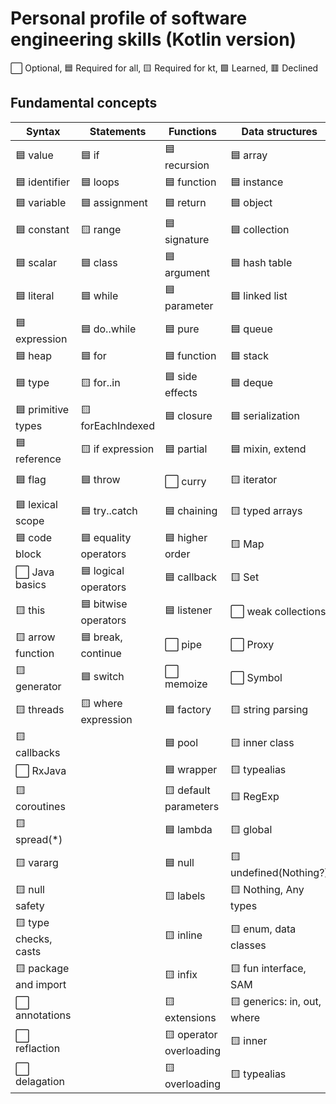 # Personal profile of software engineering skills (Kotlin version)

⬜ Optional, 🟦 Required for all, 🟨 Required for kt, 🟩 Learned, 🟥 Declined

## Fundamental concepts

| Syntax                | Statements            | Functions             | Data structures             | Process & style       |
|-----------------------|-----------------------|-----------------------|-----------------------------|-----------------------|
| 🟦 value              | 🟦 if                 | 🟦 recursion          | 🟦 array                   | 🟦 refactoring       |
| 🟦 identifier         | 🟦 loops              | 🟦 function           | 🟦 instance                | 🟦 code review       |
| 🟦 variable           | 🟦 assignment         | 🟦 return             | 🟦 object                  | 🟦 antipatterns      |
| 🟦 constant           | 🟨 range              | 🟦 signature          | 🟦 collection              | 🟦 paradigm          |
| 🟦 scalar             | 🟦 class              | 🟦 argument           | 🟦 hash table              | 🟦 algorithm         |
| 🟦 literal            | 🟦 while              | 🟦 parameter          | 🟦 linked list             | 🟦 magic numbers     |
| 🟦 expression         | 🟦 do..while          | 🟦 pure               | 🟦 queue                   | 🟦 hardcode          |
| 🟦 heap               | 🟦 for                | 🟦 function           | 🟦 stack                   | 🟦 complexity        |
| 🟦 type               | 🟨 for..in            | 🟦 side effects       | 🟦 deque                   | 🟦 decomposition     |
| 🟦 primitive types    | 🟨 forEachIndexed     | 🟦 closure            | 🟦 serialization           | ⬜️ spaghetti         |
| 🟦 reference          | 🟨 if expression      | 🟦 partial            | 🟦 mixin, extend           | ⬜️ silver bullet     |
| 🟦 flag               | 🟦 throw              | ⬜️ curry              | 🟨 iterator                | ⬜️ not invented here |
| 🟦 lexical scope      | 🟦 try..catch         | 🟦 chaining           | 🟨 typed arrays            | 🟦 dead code         |
| 🟦 code block         | 🟦 equality operators | 🟦 higher order       | 🟨 Map                     | 🟦 unreachable code  |
| ⬜ Java basics        | 🟦 logical operators  | 🟦 callback           | 🟨 Set                     | 🟦 duplicate code    |
| 🟨 this               | 🟦 bitwise operators  | 🟦 listener           | ⬜️ weak collections        | 🟦 exception         |
| 🟨 arrow function     | 🟦 break, continue    | ⬜️ pipe               | ⬜️ Proxy                   | 🟦 return early      |
| 🟨 generator          | 🟦 switch             | ⬜️ memoize            | ⬜️ Symbol                  | 🟦 linter            |
| 🟨 threads            | 🟨 where expression   | 🟦 factory            | 🟨 string parsing          | ⬜️ prettier          |
| 🟨 callbacks          |                       | 🟦 pool               | 🟨 inner class             | 🟦 unittest          |
| ⬜ RxJava             |                       | 🟦 wrapper            | 🟨 typealias               | 🟦 git               |
| 🟨 coroutines         |                       | 🟨 default parameters | 🟨 RegExp                  | 🟦 github            |
| 🟨 spread(*)          |                       | 🟦 lambda             | 🟨 global                  | ⬜️ node.js           |
| 🟨 vararg             |                       | 🟦 null               | 🟨 undefined(Nothing?)     | ⬜️Kotlin/Common      |
| 🟨 null safety        |                       | 🟨 labels             | 🟨 Nothing, Any types      | ⬜️ Coding conventions|                     
| 🟨 type checks, casts |                       | 🟨 inline             | 🟨 enum, data classes      | ⬜️ Kotlin/JS         |
| 🟨 package and import |                       | 🟨 infix              | 🟨 fun interface, SAM      | ⬜️Kotlin/JVM         |
| ⬜️ annotations        |                       | 🟨 extensions          |🟨 generics: in, out, where| ⬜️ Kotlin/Native     |
| ⬜️ reflaction         |                       | 🟨 operator overloading|🟨 inner                   | ⬜️Type-safe builders(DSL)|                
| ⬜️ delagation         |                       | 🟨 overloading         |🟨 typealias               |                      |

